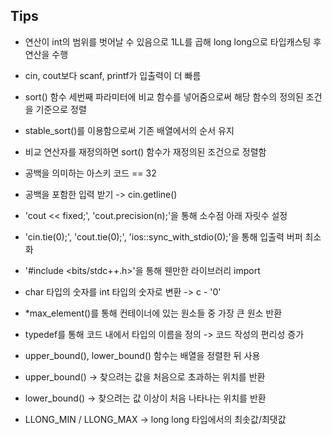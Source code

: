 ## Tips

* 연산이 int의 범위를 벗어날 수 있음으로 1LL를 곱해 long long으로 타입캐스팅 후 연산을 수행

* cin, cout보다 scanf, printf가 입출력이 더 빠름
* sort() 함수 세번째 파라미터에 비교 함수를 넣어줌으로써 해당 함수의 정의된 조건을 기준으로 정렬

* stable_sort()를 이용함으로써 기존 배열에서의 순서 유지
* 비교 연산자를 재정의하면 sort() 함수가 재정의된 조건으로 정렬함
* 공백을 의미하는 아스키 코드 == 32
* 공백을 포함한 입력 받기 -> cin.getline()
* 'cout << fixed;', 'cout.precision(n);'을 통해 소수점 아래 자릿수 설정
* 'cin.tie(0);', 'cout.tie(0);', 'ios::sync_with_stdio(0);'을 통해 입출력 버퍼 최소화
* '\#include <bits/stdc++.h>'을 통해 웬만한 라이브러리 import
* char 타입의 숫자를 int 타입의 숫자로 변환 -> c - '0'
* *max_element()를 통해 컨테이너에 있는 원소들 중 가장 큰 원소 반환
* typedef를 통해 코드 내에서 타입의 이름을 정의 -> 코드 작성의 편리성 증가
* upper_bound(), lower_bound() 함수는 배열을 정렬한 뒤 사용
* upper_bound() -> 찾으려는 값을 처음으로 초과하는 위치를 반환
* lower_bound() -> 찾으려는 값 이상이 처음 나타나는 위치를 반환
* LLONG_MIN / LLONG_MAX -> long long 타입에서의 최솟값/최댓값